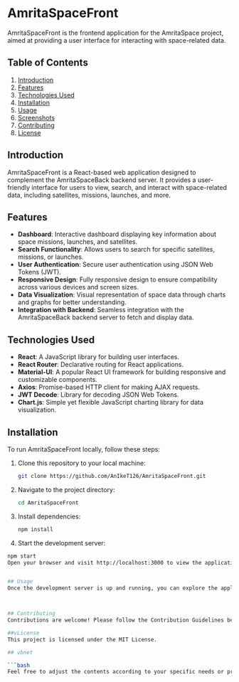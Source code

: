 # AmritaSpaceFront


AmritaSpaceFront is the frontend application for the AmritaSpace project, aimed at providing a user interface for interacting with space-related data.

## Table of Contents

1. [Introduction](#introduction)
2. [Features](#features)
3. [Technologies Used](#technologies-used)
4. [Installation](#installation)
5. [Usage](#usage)
6. [Screenshots](#screenshots)
7. [Contributing](#contributing)
8. [License](#license)

## Introduction

AmritaSpaceFront is a React-based web application designed to complement the AmritaSpaceBack backend server. It provides a user-friendly interface for users to view, search, and interact with space-related data, including satellites, missions, launches, and more.

## Features

- **Dashboard**: Interactive dashboard displaying key information about space missions, launches, and satellites.
- **Search Functionality**: Allows users to search for specific satellites, missions, or launches.
- **User Authentication**: Secure user authentication using JSON Web Tokens (JWT).
- **Responsive Design**: Fully responsive design to ensure compatibility across various devices and screen sizes.
- **Data Visualization**: Visual representation of space data through charts and graphs for better understanding.
- **Integration with Backend**: Seamless integration with the AmritaSpaceBack backend server to fetch and display data.

## Technologies Used

- **React**: A JavaScript library for building user interfaces.
- **React Router**: Declarative routing for React applications.
- **Material-UI**: A popular React UI framework for building responsive and customizable components.
- **Axios**: Promise-based HTTP client for making AJAX requests.
- **JWT Decode**: Library for decoding JSON Web Tokens.
- **Chart.js**: Simple yet flexible JavaScript charting library for data visualization.

## Installation

To run AmritaSpaceFront locally, follow these steps:

1. Clone this repository to your local machine:

   ```bash
   git clone https://github.com/AnIkeT126/AmritaSpaceFront.git

2. Navigate to the project directory:

    ```bash
    cd AmritaSpaceFront

3. Install dependencies:

    ```bash
    npm install

4. Start the development server:

  ```bash
  npm start
  Open your browser and visit http://localhost:3000 to view the application.


## Usage
Once the development server is up and running, you can explore the application by navigating through different pages, searching for space-related data, and interacting with the dashboard.



## Contributing
Contributions are welcome! Please follow the Contribution Guidelines before submitting pull requests.

##vLicense
This project is licensed under the MIT License.

## vbnet

  ```bash
  Feel free to adjust the contents according to your specific needs or preferences. Let me know if you need further modifications!
